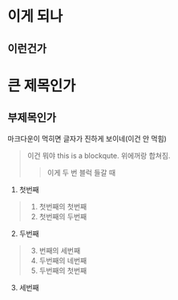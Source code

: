 # 이게 되나
## 이런건가

큰 제목인가
==========

부제목인가
---------

마크다운이 먹히면 글자가 진하게 보이네(이건 안 먹힘)

> 이건 뭐야
> this is a blockqute. 위에꺼랑 합쳐짐.
>> 이게 두 번 블럭 들갈 때

1. 첫번째
  > 1. 첫번째의 첫번째
  > 2. 첫번째의 두번째
2. 두번째
  >3. 번째의 세번째
  >4. 두번째의 네번째
  >1. 두번째의 첫번째
3. 세번째



